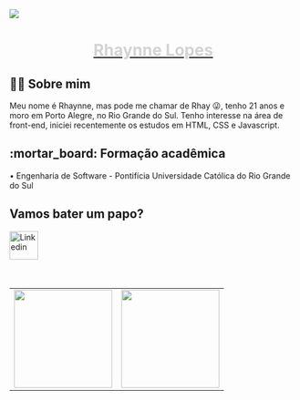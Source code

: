 ![](https://komarev.com/ghpvc/?username=rhaynnelopes&color=lightgrey&label=visitas)

<a href="https://www.linkedin.com/in/rhaynnelopes/"><h1 align="center"> <p style="color:lightgrey">Rhaynne Lopes </h1></a></p>


<h2> 🧙🏻 Sobre mim </h2>

Meu nome é Rhaynne, mas pode me chamar de Rhay 😜, tenho 21 anos e moro em Porto Alegre, no Rio Grande do Sul. Tenho interesse na área de front-end, iniciei recentemente os estudos em HTML, CSS e Javascript.

 <h2>:mortar_board: Formação acadêmica</h2>
  • Engenharia de Software - Pontifícia Universidade Católica do Rio Grande do Sul

<h2> Vamos bater um papo? </h2>

<a href="https://www.linkedin.com/in/rhaynnelopes/">
    <img height='50' img alt="Linkedin" src="https://i.postimg.cc/KzhZXMbT/discordia.png">
  </a>  

<br>
<br>
<br>

<table align='center'>
  <row>
    <td>
     <!-- Card -->
      <img height='172' src='https://github-readme-stats.vercel.app/api/top-langs/?username=rhaynnelopes&layout=compact&theme=dark'>
    </td>
    <td>
      <img height='172' src='https://github-readme-stats.vercel.app/api?username=rhaynnelopes&show_icons=true&theme=dark'>
    </td>
  </row>
</table>
<br/>
<br/> 
<br/>
